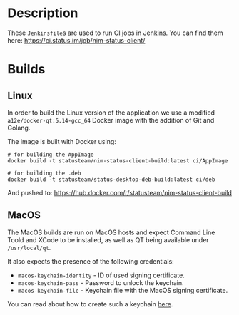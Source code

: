 # Description

These `Jenkinsfile`s are used to run CI jobs in Jenkins. You can find them here:
https://ci.status.im/job/nim-status-client/

# Builds

## Linux

In order to build the Linux version of the application we use a modified `a12e/docker-qt:5.14-gcc_64` Docker image with the addition of Git and Golang.

The image is built with Docker using:
```
# for building the AppImage
docker build -t statusteam/nim-status-client-build:latest ci/AppImage

# for building the .deb
docker build -t statusteam/status-desktop-deb-build:latest ci/deb
```
And pushed to: https://hub.docker.com/r/statusteam/nim-status-client-build

## MacOS

The MacOS builds are run on MacOS hosts and expect Command Line Toold and XCode to be installed, as well as QT being available under `/usr/local/qt`.

It also expects the presence of the following credentials:

* `macos-keychain-identity` - ID of used signing certificate.
* `macos-keychain-pass` - Password to unlock the keychain.
* `macos-keychain-file` - Keychain file with the MacOS signing certificate.

You can read about how to create such a keychain [here](https://github.com/status-im/infra-docs/blob/master/articles/macos_signing_keychain.md).
